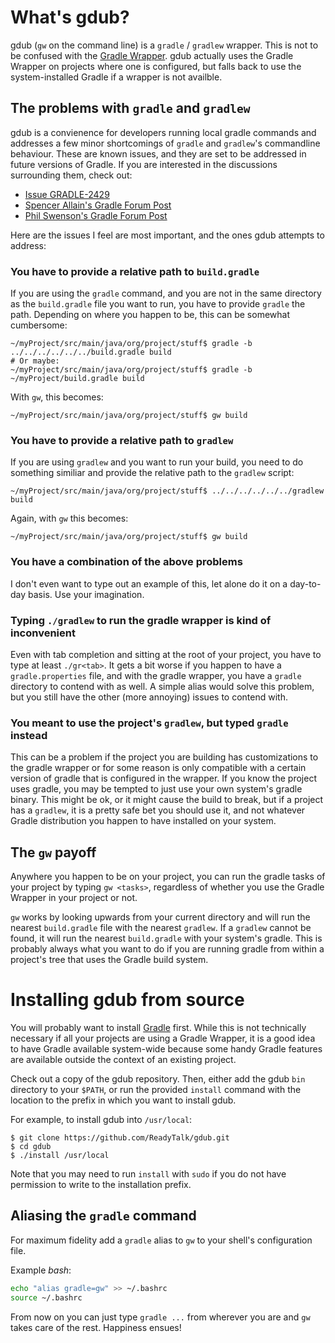 # What's gdub?

gdub (`gw` on the command line) is a `gradle` / `gradlew` wrapper. This is 
not to be confused with the [Gradle Wrapper](http://www.gradle.org/). gdub
actually uses the Gradle Wrapper on projects where one is configured, but 
falls back to use the system-installed Gradle if a wrapper is not availble.

## The problems with `gradle` and `gradlew`

gdub is a convienence for developers running local gradle commands and addresses
a few minor shortcomings of `gradle` and `gradlew`'s commandline behaviour. These
are known issues, and they are set to be addressed in future versions of Gradle. If
you are interested in the discussions surrounding them, check out:

  - [Issue GRADLE-2429](http://issues.gradle.org/browse/GRADLE-2429)
  - [Spencer Allain's Gradle Forum Post](http://forums.gradle.org/gradle/topics/gradlew_scripts_in_gradle_bin_to_find_gradlew_scripts_upwards_within_project_space)
  - [Phil Swenson's Gradle Forum Post](http://forums.gradle.org/gradle/topics/is_there_a_way_to_make_gradlew_available_within_all_sub_directories)

Here are the issues I feel are most important, and the ones gdub attempts to
address:

### You have to provide a relative path to `build.gradle`

If you are using the `gradle` command, and you are not in the same directory
as the `build.gradle` file you want to run, you have to provide `gradle` the path.
Depending on where you happen to be, this can be somewhat cumbersome:

    ~/myProject/src/main/java/org/project/stuff$ gradle -b ../../../../../../build.gradle build
    # Or maybe:
    ~/myProject/src/main/java/org/project/stuff$ gradle -b ~/myProject/build.gradle build    

With `gw`, this becomes:

    ~/myProject/src/main/java/org/project/stuff$ gw build

### You have to provide a relative path to `gradlew`

If you are using `gradlew` and you want to run your build, you need to do
something similiar and provide the relative path to the `gradlew` script:

    ~/myProject/src/main/java/org/project/stuff$ ../../../../../../gradlew build

Again, with `gw` this becomes:

    ~/myProject/src/main/java/org/project/stuff$ gw build

### You have a combination of the above problems

I don't even want to type out an example of this, let alone do it on a
day-to-day basis. Use your imagination.

### Typing `./gradlew` to run the gradle wrapper is kind of inconvenient

Even with tab completion and sitting at the root of your project, you have to
type at least `./gr<tab>`. It gets a bit worse if you happen to have a
`gradle.properties` file, and with the gradle wrapper, you have a `gradle`
directory to contend with as well. A simple alias would solve this problem, but
you still have the other (more annoying) issues to contend with.

### You meant to use the project's `gradlew`, but typed `gradle` instead

This can be a problem if the project you are building has customizations to the
gradle wrapper or for some reason is only compatible with a certain version of
gradle that is configured in the wrapper. If you know the project uses gradle, 
you may be tempted to just use your own system's gradle binary. This might be ok,
or it might cause the build to break, but if a project has a `gradlew`, it is a 
pretty safe bet you should use it, and not whatever Gradle distribution you 
happen to have installed on your system.

## The `gw` payoff

Anywhere you happen to be on your project, you can run the gradle tasks of your
project by typing `gw <tasks>`, regardless of whether you use the Gradle Wrapper
in your project or not.

`gw` works by looking upwards from your current directory and will run the
nearest `build.gradle` file with the nearest `gradlew`. If a `gradlew` cannot
be found, it will run the nearest `build.gradle` with your system's gradle. This
is probably always what you want to do if you are running gradle from within a
project's tree that uses the Gradle build system.

# Installing gdub from source

You will probably want to install [Gradle](http://www.gradle.org) first. While
this is not technically necessary if all your projects are using a Gradle
Wrapper, it is a good idea to have Gradle available system-wide because some
handy Gradle features are available outside the context of an existing project.

Check out a copy of the gdub repository. Then, either add the gdub `bin`
directory to your `$PATH`, or run the provided `install` command with the
location to the prefix in which you want to install gdub.

For example, to install gdub into `/usr/local`:

    $ git clone https://github.com/ReadyTalk/gdub.git
    $ cd gdub
    $ ./install /usr/local

Note that you may need to run `install` with `sudo` if you do not have
permission to write to the installation prefix.

## Aliasing the `gradle` command
For maximum fidelity add a `gradle` alias to `gw` to your shell's configuration file.

Example *bash*:

```bash
echo "alias gradle=gw" >> ~/.bashrc
source ~/.bashrc
```

From now on you can just type `gradle ...` from wherever you are and `gw` takes care of the rest. Happiness ensues!
